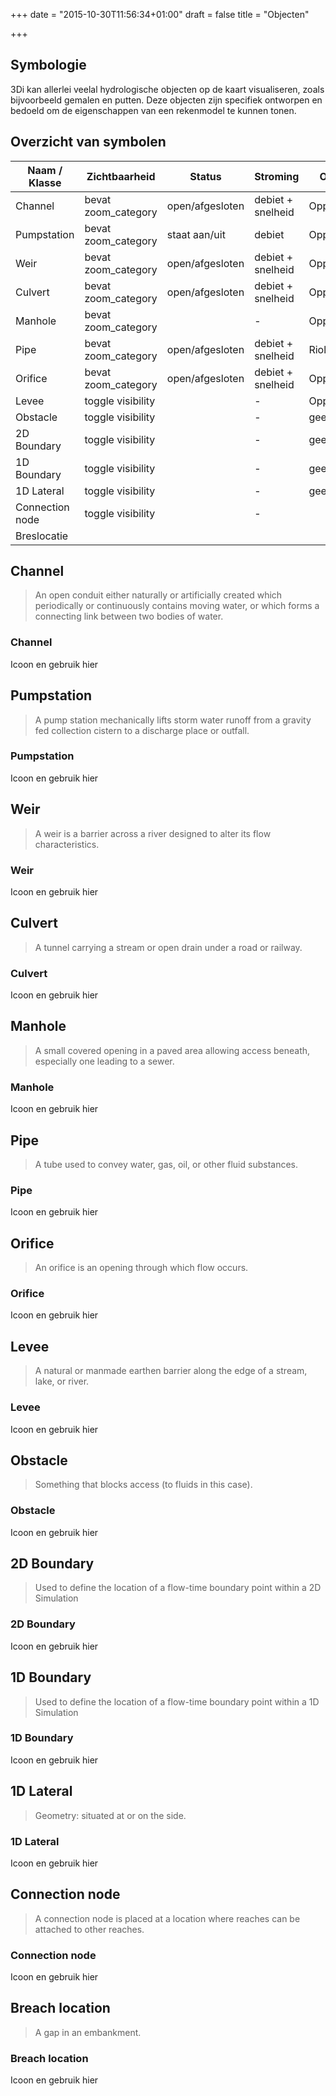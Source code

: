 +++
date = "2015-10-30T11:56:34+01:00"
draft = false
title = "Objecten"

+++

Symbologie
----------

3Di kan allerlei veelal hydrologische objecten op de kaart visualiseren, zoals bijvoorbeeld gemalen en putten. Deze objecten zijn specifiek ontworpen en bedoeld om de eigenschappen van een rekenmodel te kunnen tonen.






Overzicht van symbolen
-----------------------

| Naam / Klasse     | Zichtbaarheid         | Status            | Stroming              | Onderscheid       | Icoon                     |
|-----------------	|---------------------	|-----------------	|-------------------	|------------------	|---------------------------|
| Channel         	| bevat zoom_category 	| open/afgesloten 	| debiet + snelheid 	| Oppervlaktewater 	|                           |
| Pumpstation     	| bevat zoom_category 	| staat aan/uit   	| debiet            	| Opp of riolering 	|                           |
| Weir            	| bevat zoom_category 	| open/afgesloten 	| debiet + snelheid 	| Opp of riolering 	|                           |
| Culvert         	| bevat zoom_category 	| open/afgesloten 	| debiet + snelheid 	| Oppervlaktewater 	|                           |
| Manhole         	| bevat zoom_category 	|                 	| -                 	| Opp of riolering 	|                           |
| Pipe            	| bevat zoom_category 	| open/afgesloten 	| debiet + snelheid 	| Riolering        	|                           |
| Orifice         	| bevat zoom_category 	| open/afgesloten 	| debiet + snelheid 	| Opp of riolering 	|                           |
| Levee           	| toggle visibility   	|                 	| -                 	| Oppervlaktewater 	|                           |
| Obstacle        	| toggle visibility   	|                 	| -                 	| geen             	|                           |
| 2D Boundary    	| toggle visibility   	|                 	| -                 	| geen             	|                           |
| 1D Boundary   	| toggle visibility   	|                 	| -                 	| geen             	|                           |
| 1D Lateral     	| toggle visibility   	|                 	| -                 	| geen             	|                           |
| Connection node 	| toggle visibility   	|                 	| -                 	|                  	|                           |
| Breslocatie     	|                     	|                 	|                   	|                  	|                           |





## Channel

> An open conduit either naturally or artificially created which periodically or continuously contains moving water, or which forms a connecting link between two bodies of water. 

<div class="panel panel-default">
  <div class="panel-heading">
    <h3 class="panel-title">Channel</h3>
  </div>
  <div class="panel-body">
    Icoon en gebruik hier
  </div>
</div>


## Pumpstation

> A pump station mechanically lifts storm water runoff from a gravity fed collection cistern to a discharge place or outfall. 

<div class="panel panel-default">
  <div class="panel-heading">
    <h3 class="panel-title">Pumpstation</h3>
  </div>
  <div class="panel-body">
    Icoon en gebruik hier
  </div>
</div>


## Weir

> A weir is a barrier across a river designed to alter its flow characteristics.

<div class="panel panel-default">
  <div class="panel-heading">
    <h3 class="panel-title">Weir</h3>
  </div>
  <div class="panel-body">
    Icoon en gebruik hier
  </div>
</div>


## Culvert

> A tunnel carrying a stream or open drain under a road or railway.

<div class="panel panel-default">
  <div class="panel-heading">
    <h3 class="panel-title">Culvert</h3>
  </div>
  <div class="panel-body">
    Icoon en gebruik hier
  </div>
</div>


## Manhole

> A small covered opening in a paved area allowing access beneath, especially one leading to a sewer.

<div class="panel panel-default">
  <div class="panel-heading">
    <h3 class="panel-title">Manhole</h3>
  </div>
  <div class="panel-body">
    Icoon en gebruik hier
  </div>
</div>


## Pipe

> A tube used to convey water, gas, oil, or other fluid substances.

<div class="panel panel-default">
  <div class="panel-heading">
    <h3 class="panel-title">Pipe</h3>
  </div>
  <div class="panel-body">
    Icoon en gebruik hier
  </div>
</div>


## Orifice

> An orifice is an opening through which flow occurs.

<div class="panel panel-default">
  <div class="panel-heading">
    <h3 class="panel-title">Orifice</h3>
  </div>
  <div class="panel-body">
    Icoon en gebruik hier
  </div>
</div>


## Levee

> A natural or manmade earthen barrier along the edge of a stream, lake, or river.

<div class="panel panel-default">
  <div class="panel-heading">
    <h3 class="panel-title">Levee</h3>
  </div>
  <div class="panel-body">
    Icoon en gebruik hier
  </div>
</div>


## Obstacle

> Something that blocks access (to fluids in this case).

<div class="panel panel-default">
  <div class="panel-heading">
    <h3 class="panel-title">Obstacle</h3>
  </div>
  <div class="panel-body">
    Icoon en gebruik hier
  </div>
</div>


## 2D Boundary

> Used to define the location of a flow-time boundary point within a 2D Simulation

<div class="panel panel-default">
  <div class="panel-heading">
    <h3 class="panel-title">2D Boundary</h3>
  </div>
  <div class="panel-body">
    Icoon en gebruik hier
  </div>
</div>


## 1D Boundary

> Used to define the location of a flow-time boundary point within a 1D Simulation

<div class="panel panel-default">
  <div class="panel-heading">
    <h3 class="panel-title">1D Boundary</h3>
  </div>
  <div class="panel-body">
    Icoon en gebruik hier
  </div>
</div>


## 1D Lateral

> Geometry: situated at or on the side.

<div class="panel panel-default">
  <div class="panel-heading">
    <h3 class="panel-title">1D Lateral</h3>
  </div>
  <div class="panel-body">
    Icoon en gebruik hier
  </div>
</div>


## Connection node

> A connection node is placed at a location where reaches can be attached to other reaches.

<div class="panel panel-default">
  <div class="panel-heading">
    <h3 class="panel-title">Connection node</h3>
  </div>
  <div class="panel-body">
    Icoon en gebruik hier
  </div>
</div>


## Breach location

> A gap in an embankment.

<div class="panel panel-default">
  <div class="panel-heading">
    <h3 class="panel-title">Breach location</h3>
  </div>
  <div class="panel-body">
    Icoon en gebruik hier
  </div>
</div>